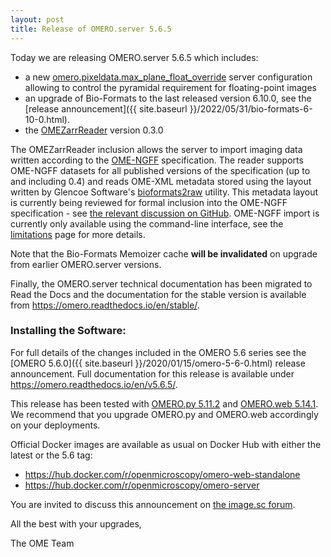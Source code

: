 ```yaml
---
layout: post
title: Release of OMERO.server 5.6.5
---
```


Today we are releasing OMERO.server 5.6.5 which includes:

-   a new [omero.pixeldata.max_plane_float_override](https://omero.readthedocs.io/en/v5.6.5/sysadmins/config.html#omero.pixeldata.max_plane_float_override)
    server configuration allowing to control the pyramidal requirement for floating-point images
-   an upgrade of Bio-Formats to the last released version 6.10.0, see the [release announcement]({{ site.baseurl }}/2022/05/31/bio-formats-6-10-0.html).
-   the [OMEZarrReader](https://github.com/ome/ZarrReader/) version 0.3.0

The OMEZarrReader inclusion allows the server to import imaging data written according to the 
[OME-NGFF](https://ngff.openmicroscopy.org/) specification. The reader supports OME-NGFF datasets
for all published versions of the specification (up to and including 0.4) and reads OME-XML
metadata stored using the layout written by Glencoe Software's
[bioformats2raw](https://github.com/glencoesoftware/bioformats2raw) utility. This
metadata layout is currently being reviewed for formal inclusion into the OME-NGFF specification - see
[the relevant discussion on GitHub](https://github.com/ome/ngff/pull/112).
OME-NGFF import is currently only available using the command-line interface, see the
[limitations](https://omero.readthedocs.io/en/stable/sysadmins/limitations.html#ngff-limitations) page
for more details.

Note that the Bio-Formats Memoizer cache **will be invalidated** on upgrade from earlier OMERO.server versions.

Finally, the OMERO.server technical documentation has been migrated to Read the Docs and
the documentation for the stable version is available from <https://omero.readthedocs.io/en/stable/>.

### Installing the Software:

For full details of the changes included in the OMERO 5.6 series see the
[OMERO 5.6.0]({{ site.baseurl }}/2020/01/15/omero-5-6-0.html) release
announcement. Full documentation for this release is available
under <https://omero.readthedocs.io/en/v5.6.5/>.

This release has been tested with
[OMERO.py 5.11.2](https://pypi.org/project/omero-py/5.11.2/) and
[OMERO.web 5.14.1](https://pypi.org/project/omero-web/5.14.1/). We
recommend that you upgrade OMERO.py and OMERO.web accordingly on your deployments.

Official Docker images are available as usual on Docker Hub with either
the latest or the 5.6 tag:

* <https://hub.docker.com/r/openmicroscopy/omero-web-standalone>
* <https://hub.docker.com/r/openmicroscopy/omero-server>

You are invited to discuss this announcement on
[the image.sc forum](https://forum.image.sc/tags/c/data-management/omero).

All the best with your upgrades,

The OME Team
